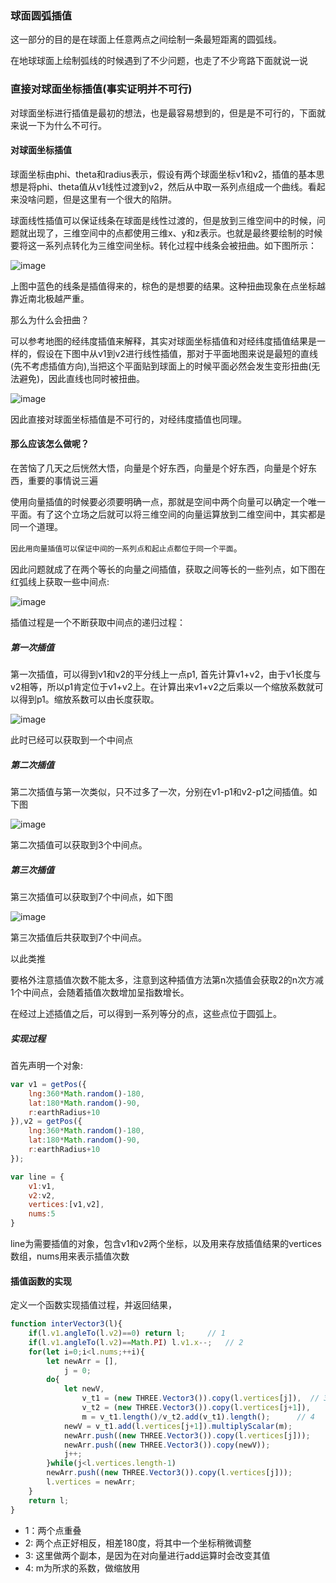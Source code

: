 ### 球面圆弧插值

这一部分的目的是在球面上任意两点之间绘制一条最短距离的圆弧线。

在地球球面上绘制弧线的时候遇到了不少问题，也走了不少弯路下面就说一说

### 直接对球面坐标插值(事实证明并不可行)

对球面坐标进行插值是最初的想法，也是最容易想到的，但是是不可行的，下面就来说一下为什么不可行。

#### 对球面坐标插值

球面坐标由phi、theta和radius表示，假设有两个球面坐标v1和v2，插值的基本思想是将phi、theta值从v1线性过渡到v2，然后从中取一系列点组成一个曲线。看起来没啥问题，但是这里有一个很大的陷阱。

球面线性插值可以保证线条在球面是线性过渡的，但是放到三维空间中的时候，问题就出现了，三维空间中的点都使用三维x、y和z表示。也就是最终要绘制的时候要将这一系列点转化为三维空间坐标。转化过程中线条会被扭曲。如下图所示：

![image](https://github.com/xswei/ThreeJS_demo/blob/master/examples/04/p1.png)

上图中蓝色的线条是插值得来的，棕色的是想要的结果。这种扭曲现象在点坐标越靠近南北极越严重。

那么为什么会扭曲？

可以参考地图的经纬度插值来解释，其实对球面坐标插值和对经纬度插值结果是一样的，假设在下图中从v1到v2进行线性插值，那对于平面地图来说是最短的直线(先不考虑插值方向),当把这个平面贴到球面上的时候平面必然会发生变形扭曲(无法避免)，因此直线也同时被扭曲。

![image](https://github.com/xswei/ThreeJS_demo/blob/master/examples/04/p2.png)

因此直接对球面坐标插值是不可行的，对经纬度插值也同理。

#### 那么应该怎么做呢？

在苦恼了几天之后恍然大悟，向量是个好东西，向量是个好东西，向量是个好东西，重要的事情说三遍

使用向量插值的时候要必须要明确一点，那就是空间中两个向量可以确定一个唯一平面。有了这个立场之后就可以将三维空间的向量运算放到二维空间中，其实都是同一个道理。

`因此用向量插值可以保证中间的一系列点和起止点都位于同一个平面`。

因此问题就成了在两个等长的向量之间插值，获取之间等长的一些列点，如下图在红弧线上获取一些中间点:

![image](https://github.com/xswei/ThreeJS_demo/blob/master/examples/04/p3.png)

插值过程是一个不断获取中间点的递归过程：

##### 第一次插值

第一次插值，可以得到v1和v2的平分线上一点p1, 首先计算v1+v2，由于v1长度与v2相等，所以p1肯定位于v1+v2上。在计算出来v1+v2之后乘以一个缩放系数就可以得到p1。缩放系数可以由长度获取。

![image](https://github.com/xswei/ThreeJS_demo/blob/master/examples/04/p4.png)

此时已经可以获取到一个中间点

##### 第二次插值

第二次插值与第一次类似，只不过多了一次，分别在v1-p1和v2-p1之间插值。如下图

![image](https://github.com/xswei/ThreeJS_demo/blob/master/examples/04/p5.png)

第二次插值可以获取到3个中间点。

##### 第三次插值

第三次插值可以获取到7个中间点，如下图

![image](https://github.com/xswei/ThreeJS_demo/blob/master/examples/04/p6.png)

第三次插值后共获取到7个中间点。

以此类推

要格外注意插值次数不能太多，注意到这种插值方法第n次插值会获取2的n次方减1个中间点，会随着插值次数增加呈指数增长。

在经过上述插值之后，可以得到一系列等分的点，这些点位于圆弧上。

##### 实现过程

首先声明一个对象:

```js
var v1 = getPos({
	lng:360*Math.random()-180,
	lat:180*Math.random()-90,
	r:earthRadius+10
}),v2 = getPos({
	lng:360*Math.random()-180,
	lat:180*Math.random()-90,
	r:earthRadius+10
});

var line = {
	v1:v1,
	v2:v2,
	vertices:[v1,v2],
	nums:5
}

```

line为需要插值的对象，包含v1和v2两个坐标，以及用来存放插值结果的vertices数组，nums用来表示插值次数


#### 插值函数的实现

定义一个函数实现插值过程，并返回结果，

```js
function interVector3(l){
	if(l.v1.angleTo(l.v2)==0) return l;		// 1
	if(l.v1.angleTo(l.v2)==Math.PI) l.v1.x--;  	// 2
	for(let i=0;i<l.nums;++i){
		let newArr = [],
			j = 0;
		do{
			let newV,
				v_t1 = (new THREE.Vector3()).copy(l.vertices[j]),  // 3
				v_t2 = (new THREE.Vector3()).copy(l.vertices[j+1]),
				m = v_t1.length()/v_t2.add(v_t1).length();  	// 4
			newV = v_t1.add(l.vertices[j+1]).multiplyScalar(m);
			newArr.push((new THREE.Vector3()).copy(l.vertices[j]));
			newArr.push((new THREE.Vector3()).copy(newV));
			j++;
		}while(j<l.vertices.length-1)
		newArr.push((new THREE.Vector3()).copy(l.vertices[j]));
		l.vertices = newArr;
	}
	return l;
}

```

- 1：两个点重叠
- 2: 两个点正好相反，相差180度，将其中一个坐标稍微调整
- 3: 这里做两个副本，是因为在对向量进行add运算时会改变其值
- 4: m为所求的系数，做缩放用

